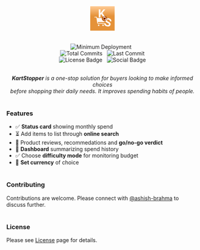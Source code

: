 
<div align="center">
  <!--  Brand logo -->
  <img src="KartStopper/Assets.xcassets/AppIcon.appiconset/KS_light.png" width="64px" height="64px"
       alt="App icon image with an orange background containing a blood red pause button surrounded by a cart symbol, initials K and S.">
  <br/><br/> <!--  Line break -->
  
  <!--  Badges -->
  <img alt="Minimum Deployment" src="https://img.shields.io/badge/minimum_deployment-18.0-orange"> &nbsp;  
  <img alt="Total Commits" src="https://img.shields.io/github/commit-activity/t/ashish-brahma/KartStopper"> &nbsp;
  <img alt="Last Commit" src="https://img.shields.io/github/last-commit/ashish-brahma/KartStopper"> <br/>
  <img alt="License Badge" src="https://img.shields.io/github/license/ashish-brahma/KartStopper"> &nbsp; 
  <img alt="Social Badge" src="https://img.shields.io/badge/LinkedIn-Follow_us-blue?style=social&labelColor=black&color=%230969da">
  <br/><br/> <!--  Line break -->

  <i> <b>KartStopper</b> is a one-stop solution for buyers looking to make informed choices <br/>
      before shopping their daily needs. It improves spending habits of people. </i>
  <br/><br/> <!--  Line break -->
</div> <!--  End of div -->

### Features

- ✅ **Status card** showing monthly spend
- ⏳ Add items to list through **online search**
- 🚧 Product reviews, recommedations and **go/no-go verdict**
- 🚧 **Dashboard** summarizing spend history
- ✅ Choose **difficulty mode** for monitoring budget
- 🚧 **Set currency** of choice
<br/><br/>

### Contributing

Contributions are welcome. Please connect with [@ashish-brahma](https://github.com/ashish-brahma) to discuss further.
<br/><br/>

### License

Please see [License](https://github.com/ashish-brahma/KartStopper/tree/main?tab=BSD-3-Clause-1-ov-file) page for details.
